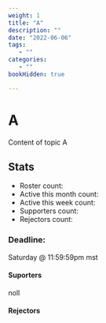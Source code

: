 ```yaml
---
weight: 1
title: "A"
description: ""
date: "2022-06-06"
tags:
   - ""
categories:
   - ""
bookHidden: true

---
```

# A
Content of topic A

## Stats
* Roster count:            
* Active this month count: 
* Active this week count:  
* Supporters count:        
* Rejectors count:         

### Deadline:
Saturday @ 11:59:59pm mst

#### Suporters
noll

#### Rejectors

